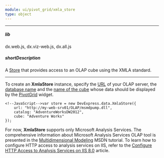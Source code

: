 ```yaml
---
module: ui/pivot_grid/xmla_store
type: object
---
```

---
##### lib
dx.web.js, dx.viz-web.js, dx.all.js

##### shortDescription
A [Store](/concepts/30%20Data%20Layer/5%20Data%20Layer/1%20Creating%20DataSource/3%20What%20Are%20Stores.md '/Documentation/Guide/Data_Layer/Data_Layer/#Creating_DataSource/What_Are_Stores') that provides access to an OLAP cube using the XMLA standard.

---
To create an **XmlaStore** instance, specify the [URL](/api-reference/30%20Data%20Layer/XmlaStore/1%20Configuration/url.md '/Documentation/ApiReference/Data_Layer/XmlaStore/Configuration/#url') of your OLAP server, the [database name](/api-reference/30%20Data%20Layer/XmlaStore/1%20Configuration/catalog.md '/Documentation/ApiReference/Data_Layer/XmlaStore/Configuration/#catalog') and the [name of the cube](/api-reference/30%20Data%20Layer/XmlaStore/1%20Configuration/cube.md '/Documentation/ApiReference/Data_Layer/XmlaStore/Configuration/#cube') whose data should be displayed by the [PivotGrid](/api-reference/10%20UI%20Widgets/dxPivotGrid '/Documentation/ApiReference/UI_Widgets/dxPivotGrid/') widget.

    <!--JavaScript-->var store = new DevExpress.data.XmlaStore({
		url: "http://my-web-srv01/OLAP/msmdpump.dll",
		catalog: "AdventureWorksDW2012",
		cube: "Adventure Works"
    });

For now, **XmlaStore** supports only Microsoft Analysis Services. The comprehensive information about Microsoft Analysis Services OLAP tool is presented in the [Multidimensional Modeling](https://msdn.microsoft.com/en-us/library/ms170208.aspx) MSDN tutorial. To learn how to configure HTTP access to analysis services on IIS, refer to the [Configure HTTP Access to Analysis Services on IIS 8.0](https://technet.microsoft.com/en-us/library/gg492140.aspx) article.